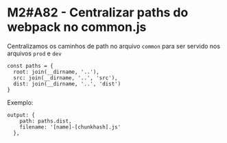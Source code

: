 # M2#A82 - Centralizar paths do webpack no common.js

Centralizamos os caminhos de path no arquivo `common` para ser servido nos arquivos `prod` e `dev`

```
const paths = {
  root: join(__dirname, '..'),
  src: join(__dirname, '..', 'src'),
  dist: join(__dirname, '..', 'dist')
}
```

Exemplo:

```
output: {
    path: paths.dist,
    filename: '[name]-[chunkhash].js'
  },
```
